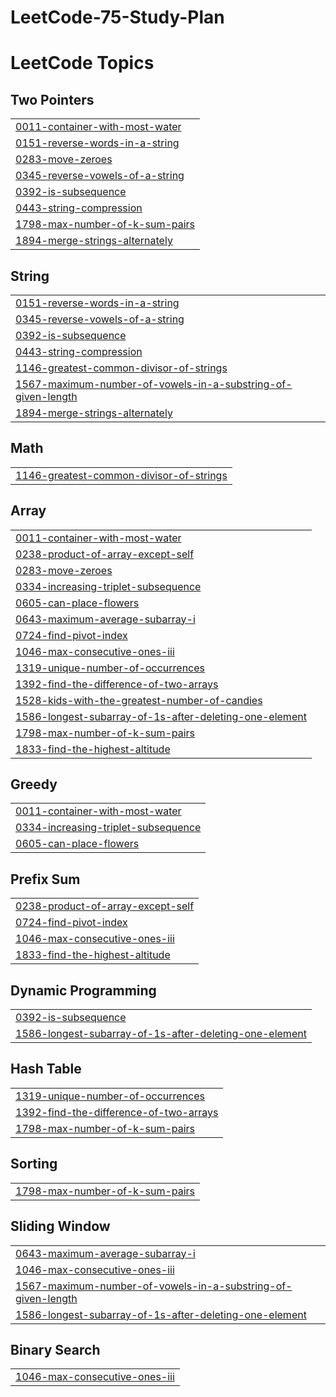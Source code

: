 # LeetCode-75-Study-Plan
<!---LeetCode Topics Start-->
# LeetCode Topics
## Two Pointers
|  |
| ------- |
| [0011-container-with-most-water](https://github.com/Aniso13/LeetCode-75-Study-Plan/tree/master/0011-container-with-most-water) |
| [0151-reverse-words-in-a-string](https://github.com/Aniso13/LeetCode-75-Study-Plan/tree/master/0151-reverse-words-in-a-string) |
| [0283-move-zeroes](https://github.com/Aniso13/LeetCode-75-Study-Plan/tree/master/0283-move-zeroes) |
| [0345-reverse-vowels-of-a-string](https://github.com/Aniso13/LeetCode-75-Study-Plan/tree/master/0345-reverse-vowels-of-a-string) |
| [0392-is-subsequence](https://github.com/Aniso13/LeetCode-75-Study-Plan/tree/master/0392-is-subsequence) |
| [0443-string-compression](https://github.com/Aniso13/LeetCode-75-Study-Plan/tree/master/0443-string-compression) |
| [1798-max-number-of-k-sum-pairs](https://github.com/Aniso13/LeetCode-75-Study-Plan/tree/master/1798-max-number-of-k-sum-pairs) |
| [1894-merge-strings-alternately](https://github.com/Aniso13/LeetCode-75-Study-Plan/tree/master/1894-merge-strings-alternately) |
## String
|  |
| ------- |
| [0151-reverse-words-in-a-string](https://github.com/Aniso13/LeetCode-75-Study-Plan/tree/master/0151-reverse-words-in-a-string) |
| [0345-reverse-vowels-of-a-string](https://github.com/Aniso13/LeetCode-75-Study-Plan/tree/master/0345-reverse-vowels-of-a-string) |
| [0392-is-subsequence](https://github.com/Aniso13/LeetCode-75-Study-Plan/tree/master/0392-is-subsequence) |
| [0443-string-compression](https://github.com/Aniso13/LeetCode-75-Study-Plan/tree/master/0443-string-compression) |
| [1146-greatest-common-divisor-of-strings](https://github.com/Aniso13/LeetCode-75-Study-Plan/tree/master/1146-greatest-common-divisor-of-strings) |
| [1567-maximum-number-of-vowels-in-a-substring-of-given-length](https://github.com/Aniso13/LeetCode-75-Study-Plan/tree/master/1567-maximum-number-of-vowels-in-a-substring-of-given-length) |
| [1894-merge-strings-alternately](https://github.com/Aniso13/LeetCode-75-Study-Plan/tree/master/1894-merge-strings-alternately) |
## Math
|  |
| ------- |
| [1146-greatest-common-divisor-of-strings](https://github.com/Aniso13/LeetCode-75-Study-Plan/tree/master/1146-greatest-common-divisor-of-strings) |
## Array
|  |
| ------- |
| [0011-container-with-most-water](https://github.com/Aniso13/LeetCode-75-Study-Plan/tree/master/0011-container-with-most-water) |
| [0238-product-of-array-except-self](https://github.com/Aniso13/LeetCode-75-Study-Plan/tree/master/0238-product-of-array-except-self) |
| [0283-move-zeroes](https://github.com/Aniso13/LeetCode-75-Study-Plan/tree/master/0283-move-zeroes) |
| [0334-increasing-triplet-subsequence](https://github.com/Aniso13/LeetCode-75-Study-Plan/tree/master/0334-increasing-triplet-subsequence) |
| [0605-can-place-flowers](https://github.com/Aniso13/LeetCode-75-Study-Plan/tree/master/0605-can-place-flowers) |
| [0643-maximum-average-subarray-i](https://github.com/Aniso13/LeetCode-75-Study-Plan/tree/master/0643-maximum-average-subarray-i) |
| [0724-find-pivot-index](https://github.com/Aniso13/LeetCode-75-Study-Plan/tree/master/0724-find-pivot-index) |
| [1046-max-consecutive-ones-iii](https://github.com/Aniso13/LeetCode-75-Study-Plan/tree/master/1046-max-consecutive-ones-iii) |
| [1319-unique-number-of-occurrences](https://github.com/Aniso13/LeetCode-75-Study-Plan/tree/master/1319-unique-number-of-occurrences) |
| [1392-find-the-difference-of-two-arrays](https://github.com/Aniso13/LeetCode-75-Study-Plan/tree/master/1392-find-the-difference-of-two-arrays) |
| [1528-kids-with-the-greatest-number-of-candies](https://github.com/Aniso13/LeetCode-75-Study-Plan/tree/master/1528-kids-with-the-greatest-number-of-candies) |
| [1586-longest-subarray-of-1s-after-deleting-one-element](https://github.com/Aniso13/LeetCode-75-Study-Plan/tree/master/1586-longest-subarray-of-1s-after-deleting-one-element) |
| [1798-max-number-of-k-sum-pairs](https://github.com/Aniso13/LeetCode-75-Study-Plan/tree/master/1798-max-number-of-k-sum-pairs) |
| [1833-find-the-highest-altitude](https://github.com/Aniso13/LeetCode-75-Study-Plan/tree/master/1833-find-the-highest-altitude) |
## Greedy
|  |
| ------- |
| [0011-container-with-most-water](https://github.com/Aniso13/LeetCode-75-Study-Plan/tree/master/0011-container-with-most-water) |
| [0334-increasing-triplet-subsequence](https://github.com/Aniso13/LeetCode-75-Study-Plan/tree/master/0334-increasing-triplet-subsequence) |
| [0605-can-place-flowers](https://github.com/Aniso13/LeetCode-75-Study-Plan/tree/master/0605-can-place-flowers) |
## Prefix Sum
|  |
| ------- |
| [0238-product-of-array-except-self](https://github.com/Aniso13/LeetCode-75-Study-Plan/tree/master/0238-product-of-array-except-self) |
| [0724-find-pivot-index](https://github.com/Aniso13/LeetCode-75-Study-Plan/tree/master/0724-find-pivot-index) |
| [1046-max-consecutive-ones-iii](https://github.com/Aniso13/LeetCode-75-Study-Plan/tree/master/1046-max-consecutive-ones-iii) |
| [1833-find-the-highest-altitude](https://github.com/Aniso13/LeetCode-75-Study-Plan/tree/master/1833-find-the-highest-altitude) |
## Dynamic Programming
|  |
| ------- |
| [0392-is-subsequence](https://github.com/Aniso13/LeetCode-75-Study-Plan/tree/master/0392-is-subsequence) |
| [1586-longest-subarray-of-1s-after-deleting-one-element](https://github.com/Aniso13/LeetCode-75-Study-Plan/tree/master/1586-longest-subarray-of-1s-after-deleting-one-element) |
## Hash Table
|  |
| ------- |
| [1319-unique-number-of-occurrences](https://github.com/Aniso13/LeetCode-75-Study-Plan/tree/master/1319-unique-number-of-occurrences) |
| [1392-find-the-difference-of-two-arrays](https://github.com/Aniso13/LeetCode-75-Study-Plan/tree/master/1392-find-the-difference-of-two-arrays) |
| [1798-max-number-of-k-sum-pairs](https://github.com/Aniso13/LeetCode-75-Study-Plan/tree/master/1798-max-number-of-k-sum-pairs) |
## Sorting
|  |
| ------- |
| [1798-max-number-of-k-sum-pairs](https://github.com/Aniso13/LeetCode-75-Study-Plan/tree/master/1798-max-number-of-k-sum-pairs) |
## Sliding Window
|  |
| ------- |
| [0643-maximum-average-subarray-i](https://github.com/Aniso13/LeetCode-75-Study-Plan/tree/master/0643-maximum-average-subarray-i) |
| [1046-max-consecutive-ones-iii](https://github.com/Aniso13/LeetCode-75-Study-Plan/tree/master/1046-max-consecutive-ones-iii) |
| [1567-maximum-number-of-vowels-in-a-substring-of-given-length](https://github.com/Aniso13/LeetCode-75-Study-Plan/tree/master/1567-maximum-number-of-vowels-in-a-substring-of-given-length) |
| [1586-longest-subarray-of-1s-after-deleting-one-element](https://github.com/Aniso13/LeetCode-75-Study-Plan/tree/master/1586-longest-subarray-of-1s-after-deleting-one-element) |
## Binary Search
|  |
| ------- |
| [1046-max-consecutive-ones-iii](https://github.com/Aniso13/LeetCode-75-Study-Plan/tree/master/1046-max-consecutive-ones-iii) |
<!---LeetCode Topics End-->